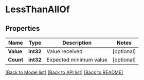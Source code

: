 # LessThanAllOf

## Properties

Name | Type | Description | Notes
------------ | ------------- | ------------- | -------------
**Value** | **int32** | Value received | [optional] 
**Count** | **int32** | Expected minimum value | [optional] 

[[Back to Model list]](../README.md#documentation-for-models) [[Back to API list]](../README.md#documentation-for-api-endpoints) [[Back to README]](../README.md)


